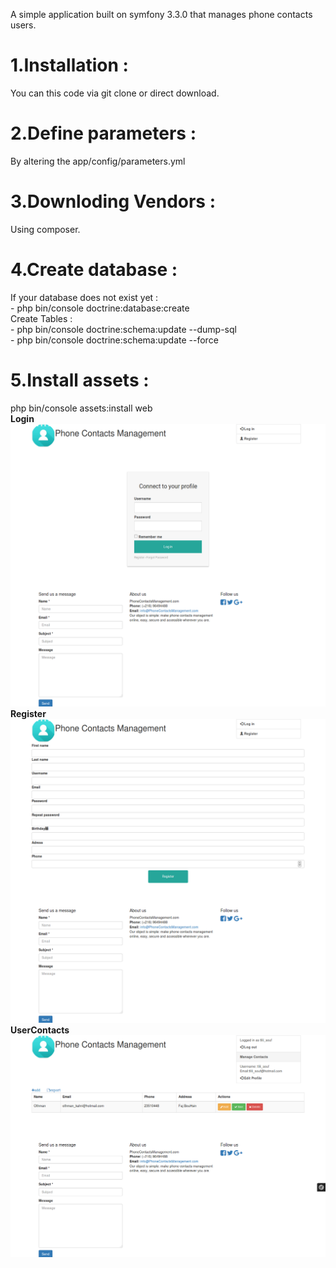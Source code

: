 A simple application built on symfony 3.3.0 that manages phone contacts users.

<h1>1.Installation :</h1>
  You can this code via git clone or direct download.

<h1>2.Define parameters :</h1>
  By altering the app/config/parameters.yml

<h1>3.Downloding Vendors :</h1>
  Using composer.
  
<h1>4.Create database :</h1> 
  If your database does not exist yet :<br>
    - php bin/console doctrine:database:create<br>
  Create Tables :<br>
    - php bin/console doctrine:schema:update --dump-sql<br>
    - php bin/console doctrine:schema:update --force
    
<h1>5.Install assets :</h1>
  php bin/console assets:install web<br>
<strong>Login</strong><br>
<img src="https://github.com/tlilisouf/Phone-Contatcs-Management/blob/ScreenShots/ScreenShots/login.png">
<strong>Register</strong><br>
<img src="https://github.com/tlilisouf/Phone-Contatcs-Management/blob/ScreenShots/ScreenShots/register%20.png">
<strong>UserContacts</strong><br>
<img src="https://github.com/tlilisouf/Phone-Contatcs-Management/blob/ScreenShots/ScreenShots/contacts.png">
